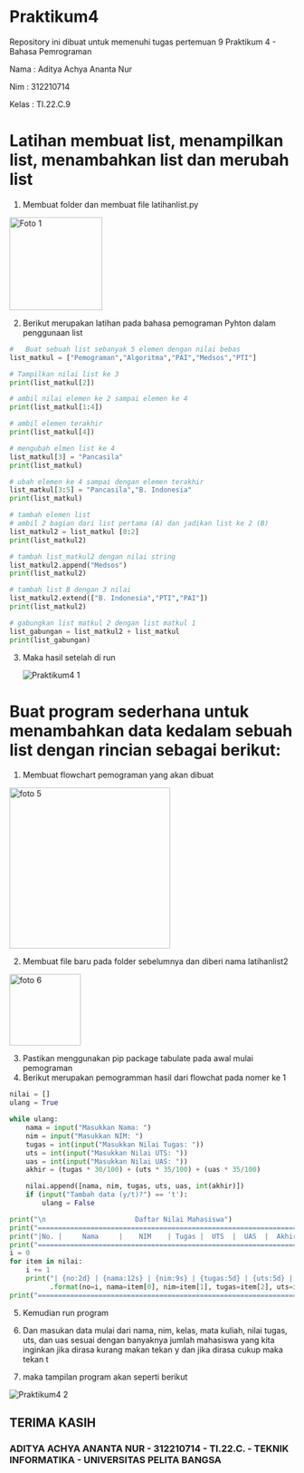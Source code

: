 # Praktikum4
Repository ini dibuat untuk memenuhi tugas pertemuan 9 Praktikum 4 - Bahasa Pemrograman

Nama    :   Aditya Achya Ananta Nur

Nim     :   312210714

Kelas   :   TI.22.C.9

# Latihan membuat list, menampilkan list, menambahkan list dan merubah list

1. Membuat folder dan membuat file latihanlist.py 

  <img width="164" alt="Foto 1" src="https://user-images.githubusercontent.com/115473988/202850544-e6b058b9-6a20-4f46-acff-1f00d1f771c3.png">

2. Berikut merupakan latihan pada bahasa pemograman Pyhton dalam penggunaan list

```python
#   Buat sebuah list sebanyak 5 elemen dengan nilai bebas
list_matkul = ["Pemograman","Algoritma","PAI","Medsos","PTI"]

# Tampilkan nilai list ke 3
print(list_matkul[2])

# ambil nilai elemen ke 2 sampai elemen ke 4
print(list_matkul[1:4])

# ambil elemen terakhir
print(list_matkul[4])

# mengubah elmen list ke 4
list_matkul[3] = "Pancasila"
print(list_matkul)

# ubah elemen ke 4 sampai dengan elemen terakhir
list_matkul[3:5] = "Pancasila","B. Indonesia"
print(list_matkul)

# tambah elemen list
# ambil 2 bagian dari list pertama (A) dan jadikan list ke 2 (B)
list_matkul2 = list_matkul [0:2]
print(list_matkul2)

# tambah list_matkul2 dengan nilai string
list_matkul2.append("Medsos")
print(list_matkul2)

# tambah list B dengan 3 nilai
list_matkul2.extend(["B. Indonesia","PTI","PAI"])
print(list_matkul2)

# gabungkan list matkul 2 dengan list matkul 1
list_gabungan = list_matkul2 + list_matkul
print(list_gabungan)
```

3. Maka hasil setelah di run 

    ![Praktikum4 1](https://user-images.githubusercontent.com/123864099/217005734-f7b4073f-fda1-4634-ad9a-eb28c3f69342.PNG)



# Buat program sederhana untuk menambahkan data kedalam sebuah list dengan rincian sebagai berikut:

1.  Membuat flowchart pemograman yang akan dibuat

  <img width="284" alt="foto 5" src="https://user-images.githubusercontent.com/115473988/202850892-b1db7d10-64f8-4b91-9f9d-232d98c49121.png">

2. Membuat file baru pada folder sebelumnya dan diberi nama latihanlist2

  <img width="126" alt="foto 6" src="https://user-images.githubusercontent.com/115473988/202850984-0479f685-a16b-4e2d-b631-b7d0ab72ae50.png">

3. Pastikan menggunakan pip package tabulate pada awal mulai pemograman 
4. Berikut merupakan pemogramman hasil dari flowchat pada nomer ke 1

```python
nilai = []
ulang = True

while ulang:
    nama = input("Masukkan Nama: ")
    nim = input("Masukkan NIM: ")
    tugas = int(input("Masukkan Nilai Tugas: "))
    uts = int(input("Masukkan Nilai UTS: "))
    uas = int(input("Masukkan Nilai UAS: "))
    akhir = (tugas * 30/100) + (uts * 35/100) + (uas * 35/100)

    nilai.append([nama, nim, tugas, uts, uas, int(akhir)])
    if (input("Tambah data (y/t)?") == 't'):
        ulang = False

print("\n                      Daftar Nilai Mahasiswa")
print("==================================================================")
print("|No. |     Nama     |    NIM    | Tugas |  UTS  |  UAS  |  Akhir |")
print("==================================================================")
i = 0
for item in nilai:
    i += 1
    print("| {no:2d} | {nama:12s} | {nim:9s} | {tugas:5d} | {uts:5d} | {uas:5d} | {akhir:6.2f} |"
          .format(no=i, nama=item[0], nim=item[1], tugas=item[2], uts=item[3], uas=item[4], akhir=item[5]))
print("==================================================================")
```
5. Kemudian run program  

6. Dan masukan data mulai dari nama, nim, kelas, mata kuliah, nilai tugas, uts, dan uas sesuai dengan banyaknya jumlah mahasiswa yang kita inginkan jika dirasa kurang makan tekan y dan jika dirasa cukup maka tekan t

7. maka tampilan program akan seperti berikut

  ![Praktikum4 2](https://user-images.githubusercontent.com/123864099/217005840-6ec4b1df-626d-4f68-ab15-c08b29b6f8ad.PNG)



## TERIMA KASIH
### ADITYA ACHYA ANANTA NUR - 312210714 - TI.22.C. - TEKNIK INFORMATIKA - UNIVERSITAS PELITA BANGSA
